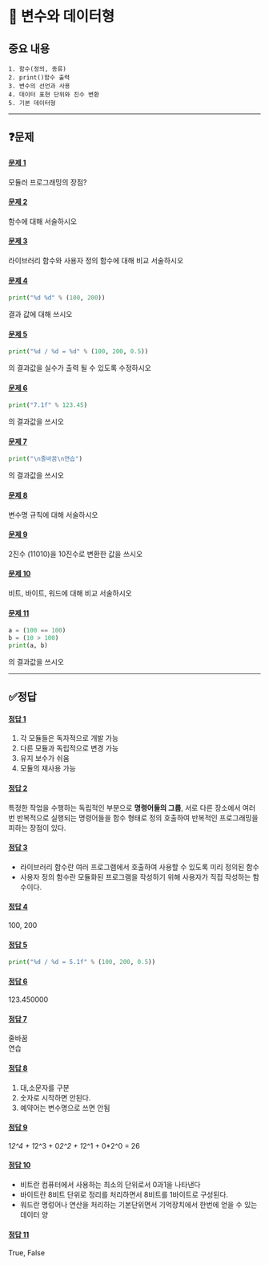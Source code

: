 # 📘 변수와 데이터형

## 중요 내용
```
1. 함수(정의, 종류)
2. print()함수 출력
3. 변수의 선언과 사용
4. 데이터 표현 단위와 진수 변환
5. 기본 데이터형

```
------------------------------------
## ❓문제
#### [문제 1](#정답-1)<br>
모듈러 프로그래밍의 장점?
#### [문제 2](#정답-2)<br>
함수에 대해 서술하시오
#### [문제 3](#정답-3)<br>
라이브러리 함수와 사용자 정의 함수에 대해 비교 서술하시오
#### [문제 4](#정답-4)<br>
```python
print("%d %d" % (100, 200))
```
결과 값에 대해 쓰시오
#### [문제 5](#정답-5)<br>
```python
print("%d / %d = %d" % (100, 200, 0.5))
```
의 결과값을 실수가 출력 될 수 있도록 수정하시오
#### [문제 6](#정답-6)<br>
```python
print("7.1f" % 123.45)
```
의 결과값을 쓰시오
#### [문제 7](#정답-7)<br>
```python
print("\n줄바꿈\n연습")
```
의 결과값을 쓰시오
#### [문제 8](#정답-8)<br>
변수명 규칙에 대해 서술하시오
#### [문제 9](#정답-9)<br>
2진수 (11010)을 10진수로 변환한 값을 쓰시오
#### [문제 10](#정답-10)<br>
비트, 바이트, 워드에 대해 비교 서술하시오
#### [문제 11](#정답-11)<br>
```python
a = (100 == 100)
b = (10 > 100)
print(a, b)
```
의 결과값을 쓰시오

-------------------------------------------

## ✅정답
#### [정답 1](#문제-1)<br>
1. 각 모듈들은 독자적으로 개발 가능
2. 다른 모듈과 독립적으로 변경 가능
3. 유지 보수가 쉬움
4. 모듈의 재사용 가능
#### [정답 2](#문제-2)<br>
특정한 작업을 수행하는 독립적인 부분으로 **명령어들의 그룹**, 서로 다른 장소에서 여러번 반복적으로 실행되는 명령어들을 함수 형태로 정의 호출하여 반복적인 프로그래밍을 피하는 장점이 있다.
#### [정답 3](#문제-3)<br>
- 라이브러리 함수란 여러 프로그램에서 호출하여 사용할 수 있도록 미리 정의된 함수
- 사용자 정의 함수란 모듈화된 프로그램을 작성하기 위해 사용자가 직접 작성하는 함수이다.
#### [정답 4](#문제-4)<br>
100, 200
#### [정답 5](#문제-5)<br>
```python
print("%d / %d = 5.1f" % (100, 200, 0.5))
```
#### [정답 6](#문제-6)<br>
123.450000
#### [정답 7](#문제-7)<br>
줄바꿈<br>
연습
#### [정답 8](#문제-8)<br>
1. 대,소문자를 구분
2. 숫자로 시작하면 안된다.
3. 예약어는 변수명으로 쓰면 안됨
#### [정답 9](#문제-9)<br>
1*2^4 + 1*2^3 + 0*2^2 + 1*2^1 + 0*2^0 = 26
#### [정답 10](#문제-10)<br>
- 비트란 컴퓨터에서 사용하는 최소의 단위로서 0과1을 나타낸다
- 바이트란 8비트 단위로 정리를 처리하면서 8비트를 1바이트로 구성된다.
- 워드란 명렁어나 연산을 처리하는 기본단위면서 기억장치에서 한번에 얻을 수 있는 데이터 양
#### [정답 11](#문제-12)<br>
True, False
